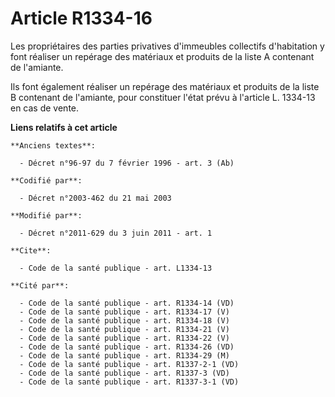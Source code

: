 # Article R1334-16

Les propriétaires des parties privatives d'immeubles collectifs d'habitation y font réaliser un repérage des matériaux et
produits de la liste A contenant de l'amiante. 

Ils font également réaliser un repérage des matériaux et produits de la liste B contenant de l'amiante, pour constituer
l'état prévu à l'article L. 1334-13 en cas de vente.

**Liens relatifs à cet article**

	**Anciens textes**:

	  - Décret n°96-97 du 7 février 1996 - art. 3 (Ab)

	**Codifié par**:

	  - Décret n°2003-462 du 21 mai 2003

	**Modifié par**:

	  - Décret n°2011-629 du 3 juin 2011 - art. 1

	**Cite**:

	  - Code de la santé publique - art. L1334-13

	**Cité par**:

	  - Code de la santé publique - art. R1334-14 (VD)
	  - Code de la santé publique - art. R1334-17 (V)
	  - Code de la santé publique - art. R1334-18 (V)
	  - Code de la santé publique - art. R1334-21 (V)
	  - Code de la santé publique - art. R1334-22 (V)
	  - Code de la santé publique - art. R1334-26 (VD)
	  - Code de la santé publique - art. R1334-29 (M)
	  - Code de la santé publique - art. R1337-2-1 (VD)
	  - Code de la santé publique - art. R1337-3 (VD)
	  - Code de la santé publique - art. R1337-3-1 (VD)
